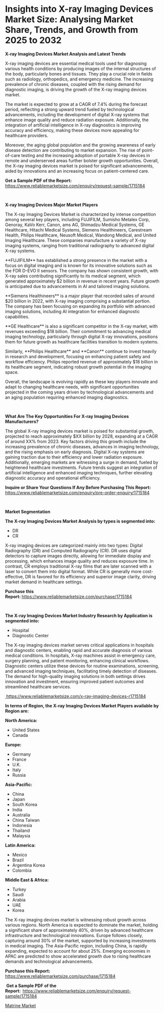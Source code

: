 <p><h1>Insights into X-ray Imaging Devices Market Size: Analysing Market Share, Trends, and Growth from 2025 to 2032</h1></p><p><strong>X-ray Imaging Devices Market Analysis and Latest Trends</strong></p>
<p><p>X-ray imaging devices are essential medical tools used for diagnosing various health conditions by producing images of the internal structures of the body, particularly bones and tissues. They play a crucial role in fields such as radiology, orthopedics, and emergency medicine. The increasing prevalence of chronic diseases, coupled with the rising demand for diagnostic imaging, is driving the growth of the X-ray imaging devices market.</p><p>The market is expected to grow at a CAGR of 7.4% during the forecast period, reflecting a strong upward trend fueled by technological advancements, including the development of digital X-ray systems that enhance image quality and reduce radiation exposure. Additionally, the integration of artificial intelligence in X-ray diagnostics is improving accuracy and efficiency, making these devices more appealing for healthcare providers.</p><p>Moreover, the aging global population and the growing awareness of early disease detection are contributing to market expansion. The rise of point-of-care testing and the increasing adoption of portable X-ray devices in remote and underserved areas further bolster growth opportunities. Overall, the X-ray imaging devices market is poised for significant advancements, aided by innovations and an increasing focus on patient-centered care.</p></p>
<p><strong>Get a Sample PDF of the Report:&nbsp;</strong> <a href="https://www.reliablemarketsize.com/enquiry/request-sample/1715184?utm_campaign=1885&utm_medium=2&utm_source=Github&utm_content=ia&utm_term=11012025&utm_id=x-ray-imaging-devices">https://www.reliablemarketsize.com/enquiry/request-sample/1715184</a></p>
<p>&nbsp;</p>
<p><strong>X-ray Imaging Devices Major Market Players</strong></p>
<p><p>The X-ray Imaging Devices Market is characterized by intense competition among several key players, including FUJIFILM, Sumisho Metalex Corp, Genoray, KaVo Kerr, Canon, ams AG, Shimadzu Medical Systems, GE Healthcare, Hitachi Medical Systems, Siemens Healthineers, Carestream Health, Philips Healthcare, Neusoft Medical, Wandong Medical, and United Imaging Healthcare. These companies manufacture a variety of X-ray imaging systems, ranging from traditional radiography to advanced digital X-ray systems.</p><p>**FUJIFILM** has established a strong presence in the market with a focus on digital imaging and is known for its innovative solutions such as the FDR D-EVO II sensors. The company has shown consistent growth, with X-ray sales contributing significantly to its medical segment, which generated approximately $2 billion in revenue in recent years. Future growth is anticipated due to advancements in AI and tailored imaging solutions.</p><p>**Siemens Healthineers** is a major player that recorded sales of around $20 billion in 2022, with X-ray imaging comprising a substantial portion. The company has been focusing on expanding its portfolio with advanced imaging solutions, including AI integration for enhanced diagnostic capabilities.</p><p>**GE Healthcare** is also a significant competitor in the X-ray market, with revenues exceeding $18 billion. Their commitment to advancing medical imaging technology, particularly through digital X-ray innovations, positions them for future growth as healthcare facilities transition to modern systems.</p><p>Similarly, **Philips Healthcare** and **Canon** continue to invest heavily in research and development, focusing on enhancing patient safety and workflow efficiency. Philips reported revenue of approximately $18 billion in its healthcare segment, indicating robust growth potential in the imaging space.</p><p>Overall, the landscape is evolving rapidly as these key players innovate and adapt to changing healthcare needs, with significant opportunities projected in the coming years driven by technological advancements and an aging population requiring enhanced imaging diagnostics.</p></p>
<p>&nbsp;</p>
<p><strong>What Are The Key Opportunities For X-ray Imaging Devices Manufacturers?</strong></p>
<p><p>The global X-ray imaging devices market is poised for substantial growth, projected to reach approximately $XX billion by 2028, expanding at a CAGR of around XX% from 2023. Key factors driving this growth include the increasing prevalence of chronic diseases, advances in imaging technology, and the rising emphasis on early diagnosis. Digital X-ray systems are gaining traction due to their efficiency and lower radiation exposure. Additionally, emerging markets are witnessing a surge in demand, fueled by heightened healthcare investments. Future trends suggest an integration of artificial intelligence and enhanced imaging techniques, further elevating diagnostic accuracy and operational efficiency.</p></p>
<p><strong>Inquire or Share Your Questions If Any Before Purchasing This Report:</strong> <a href="https://www.reliablemarketsize.com/enquiry/pre-order-enquiry/1715184?utm_campaign=1885&utm_medium=2&utm_source=Github&utm_content=ia&utm_term=11012025&utm_id=x-ray-imaging-devices">https://www.reliablemarketsize.com/enquiry/pre-order-enquiry/1715184</a></p>
<p>&nbsp;</p>
<p><strong>Market Segmentation</strong></p>
<p><strong>The X-ray Imaging Devices Market Analysis by types is segmented into:</strong></p>
<p><ul><li>DR</li><li>CR</li></ul></p>
<p><p>X-ray imaging devices are categorized mainly into two types: Digital Radiography (DR) and Computed Radiography (CR). DR uses digital detectors to capture images directly, allowing for immediate display and processing, which enhances image quality and reduces exposure time. In contrast, CR employs traditional X-ray films that are later scanned with a laser to convert them into digital format. While CR is generally more cost-effective, DR is favored for its efficiency and superior image clarity, driving market demand in healthcare settings.</p></p>
<p><strong>Purchase this Report:&nbsp;</strong><a href="https://www.reliablemarketsize.com/purchase/1715184?utm_campaign=1885&utm_medium=2&utm_source=Github&utm_content=ia&utm_term=11012025&utm_id=x-ray-imaging-devices">https://www.reliablemarketsize.com/purchase/1715184</a></p>
<p>&nbsp;</p>
<p><strong>The X-ray Imaging Devices Market Industry Research by Application is segmented into:</strong></p>
<p><ul><li>Hospital</li><li>Diagnostic Center</li></ul></p>
<p><p>The X-ray imaging devices market serves critical applications in hospitals and diagnostic centers, enabling rapid and accurate diagnosis of various medical conditions. In hospitals, X-ray machines assist in emergency care, surgery planning, and patient monitoring, enhancing clinical workflows. Diagnostic centers utilize these devices for routine examinations, screening, and advanced imaging techniques, facilitating timely detection of diseases. The demand for high-quality imaging solutions in both settings drives innovation and investment, ensuring improved patient outcomes and streamlined healthcare services.</p></p>
<p><a href="https://www.reliablemarketsize.com/x-ray-imaging-devices-r1715184?utm_campaign=1885&utm_medium=2&utm_source=Github&utm_content=ia&utm_term=11012025&utm_id=x-ray-imaging-devices">&nbsp;https://www.reliablemarketsize.com/x-ray-imaging-devices-r1715184</a></p>
<p><strong>In terms of Region, the X-ray Imaging Devices Market Players available by Region are:</strong></p>
<p>
    <p> <strong> North America: </strong>
        <ul>
            <li>United States</li>
            <li>Canada</li>
        </ul>
        </p> 
    <p> <strong> Europe: </strong>
        <ul>
            <li>Germany</li>
            <li>France</li>
            <li>U.K.</li>
            <li>Italy</li>
            <li>Russia</li>
        </ul>
        </p> 
    <p> <strong> Asia-Pacific: </strong>
        <ul>
            <li>China</li>
            <li>Japan</li>
            <li>South Korea</li>
            <li>India</li>
            <li>Australia</li>
            <li>China Taiwan</li>
            <li>Indonesia</li>
            <li>Thailand</li>
            <li>Malaysia</li>
        </ul>
        </p> 
    <p> <strong> Latin America: </strong>
        <ul>
            <li>Mexico</li>
            <li>Brazil</li>
            <li>Argentina Korea</li>
            <li>Colombia</li>
        </ul>
        </p> 
    <p> <strong> Middle East & Africa: </strong>
        <ul>
            <li>Turkey</li>
            <li>Saudi</li>
            <li>Arabia</li>
            <li>UAE</li>
            <li>Korea</li>
        </ul>
    </p>
    </p>
<p><p>The X-ray imaging devices market is witnessing robust growth across various regions. North America is expected to dominate the market, holding a significant share of approximately 40%, driven by advanced healthcare infrastructure and technological innovations. Europe follows closely, capturing around 30% of the market, supported by increasing investments in medical imaging. The Asia-Pacific region, including China, is rapidly expanding, expected to account for about 25%. Emerging economies in APAC are predicted to show accelerated growth due to rising healthcare demands and technological advancements.</p></p>
<p><strong>Purchase this Report: </strong><a href="https://www.reliablemarketsize.com/purchase/1715184?utm_campaign=1885&utm_medium=2&utm_source=Github&utm_content=ia&utm_term=11012025&utm_id=x-ray-imaging-devices">https://www.reliablemarketsize.com/purchase/1715184</a></p>
<p>&nbsp;<strong>Get a Sample PDF of the Report:&nbsp;&nbsp;</strong><a href="https://www.reliablemarketsize.com/enquiry/request-sample/1715184?utm_campaign=1885&utm_medium=2&utm_source=Github&utm_content=ia&utm_term=11012025&utm_id=x-ray-imaging-devices">https://www.reliablemarketsize.com/enquiry/request-sample/1715184</a></p>
<p><strong></strong></p>
<p><p><a href="https://github.com/sofayahoo2023/Market-Research-Report-List-6/blob/main/matrine-market.md?utm_campaign=1885&utm_medium=2&utm_source=Github&utm_content=ia&utm_term=11012025&utm_id=x-ray-imaging-devices">Matrine Market</a></p></p>
